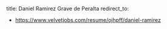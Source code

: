 title: Daniel Ramirez Grave de Peralta
redirect_to:
  - https://www.velvetjobs.com/resume/ojhpff/daniel-ramirez
